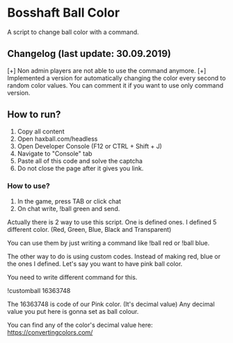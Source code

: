 # Bosshaft Ball Color

A script to change ball color with a command. 

## Changelog (last update: 30.09.2019)

[+] Non admin players are not able to use the command anymore.
[+] Implemented a version for automatically changing the color every second to random color values. You can comment it if you want to use only command version.

## How to run?

1. Copy all content
2. Open haxball.com/headless
3. Open Developer Console (F12 or CTRL + Shift + J)
4. Navigate to "Console" tab
5. Paste all of this code and solve the captcha
6. Do not close the page after it gives you link. 

### How to use?

1. In the game, press TAB or click chat
2. On chat write, !ball green and send.

Actually there is 2 way to use this script. One is defined ones. I defined 5 different color. (Red, Green, Blue, Black and Transparent)

You can use them by just writing a command like !ball red or !ball blue.

The other way to do is using custom codes. Instead of making red, blue or the ones I defined. Let's say you want to have pink ball color.

You need to write different command for this.

!customball 16363748

The 16363748 is code of our Pink color. (It's decimal value) Any decimal value you put here is gonna set as ball colour.

You can find any of the color's decimal value here: https://convertingcolors.com/
